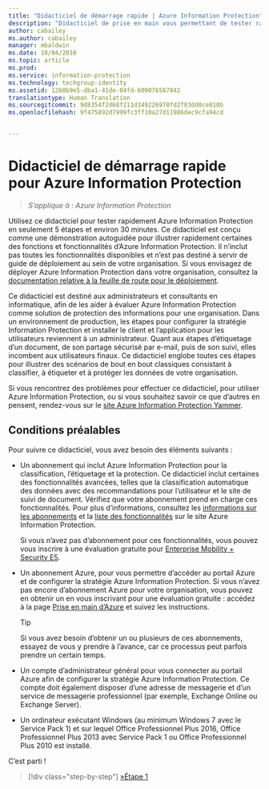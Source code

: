 ```yaml
---
title: "Didacticiel de démarrage rapide | Azure Information Protection"
description: "Didacticiel de prise en main vous permettant de tester rapidement Microsoft Azure Information Protection dans votre organisation en environ 30 minutes."
author: cabailey
ms.author: cabailey
manager: mbaldwin
ms.date: 10/04/2016
ms.topic: article
ms.prod: 
ms.service: information-protection
ms.technology: techgroup-identity
ms.assetid: 1260b9e5-dba1-41de-84fd-609076587842
translationtype: Human Translation
ms.sourcegitcommit: 9d8354f2d68f211d349226970fd2f83dd0ce810b
ms.openlocfilehash: 9f475892d7999fc3ff10a27d11986dec9cfa94cd


---
```


# <a name="quick-start-tutorial-for-azure-information-protection"></a>Didacticiel de démarrage rapide pour Azure Information Protection 

>*S’applique à : Azure Information Protection*

Utilisez ce didacticiel pour tester rapidement Azure Information Protection en seulement 5 étapes et environ 30 minutes. Ce didacticiel est conçu comme une démonstration autoguidée pour illustrer rapidement certaines des fonctions et fonctionnalités d’Azure Information Protection. Il n’inclut pas toutes les fonctionnalités disponibles et n’est pas destiné à servir de guide de déploiement au sein de votre organisation. Si vous envisagez de déployer Azure Information Protection dans votre organisation, consultez la [documentation relative à la feuille de route pour le déploiement](../plan-design/deployment-roadmap.md). 

Ce didacticiel est destiné aux administrateurs et consultants en informatique, afin de les aider à évaluer Azure Information Protection comme solution de protection des informations pour une organisation. Dans un environnement de production, les étapes pour configurer la stratégie Information Protection et installer le client et l’application pour les utilisateurs reviennent à un administrateur. Quant aux étapes d’étiquetage d’un document, de son partage sécurisé par e-mail, puis de son suivi, elles incombent aux utilisateurs finaux. Ce didacticiel englobe toutes ces étapes pour illustrer des scénarios de bout en bout classiques consistant à classifier, à étiqueter et à protéger les données de votre organisation. 

Si vous rencontrez des problèmes pour effectuer ce didacticiel, pour utiliser Azure Information Protection, ou si vous souhaitez savoir ce que d’autres en pensent, rendez-vous sur le [site Azure Information Protection Yammer](https://www.yammer.com/askipteam/#/threads/inGroup?type=in_group&feedId=8652489&view=all).

## <a name="prerequisites"></a>Conditions préalables 
Pour suivre ce didacticiel, vous avez besoin des éléments suivants :

- Un abonnement qui inclut Azure Information Protection pour la classification, l’étiquetage et la protection. Ce didacticiel inclut certaines des fonctionnalités avancées, telles que la classification automatique des données avec des recommandations pour l’utilisateur et le site de suivi de document. Vérifiez que votre abonnement prend en charge ces fonctionnalités. Pour plus d’informations, consultez les [informations sur les abonnements](https://www.microsoft.com/en-us/cloud-platform/azure-information-protection-pricing) et la [liste des fonctionnalités](https://www.microsoft.com/en-us/cloud-platform/azure-information-protection-features) sur le site Azure Information Protection.
    
    Si vous n’avez pas d’abonnement pour ces fonctionnalités, vous pouvez vous inscrire à une évaluation gratuite pour [Enterprise Mobility + Security E5](https://portal.office.com/Signup/Signup.aspx?OfferId=87dd2714-d452-48a0-a809-d2f58c4f68b7).
    
- Un abonnement Azure, pour vous permettre d’accéder au portail Azure et de configurer la stratégie Azure Information Protection. Si vous n’avez pas encore d’abonnement Azure pour votre organisation, vous pouvez en obtenir un en vous inscrivant pour une évaluation gratuite : accédez à la page [Prise en main d’Azure](https://account.windowsazure.com/organization) et suivez les instructions.

  > [!TIP] 
  > Si vous avez besoin d’obtenir un ou plusieurs de ces abonnements, essayez de vous y prendre à l’avance, car ce processus peut parfois prendre un certain temps.

- Un compte d’administrateur général pour vous connecter au portail Azure afin de configurer la stratégie Azure Information Protection. Ce compte doit également disposer d’une adresse de messagerie et d’un service de messagerie professionnel (par exemple, Exchange Online ou Exchange Server).

- Un ordinateur exécutant Windows (au minimum Windows 7 avec le Service Pack 1) et sur lequel Office Professionnel Plus 2016, Office Professionnel Plus 2013 avec Service Pack 1 ou Office Professionnel Plus 2010 est installé. 

C’est parti !

>[!div class="step-by-step"]
[&#187;Étape 1](infoprotect-tutorial-step1.md)





<!--HONumber=Nov16_HO2-->



